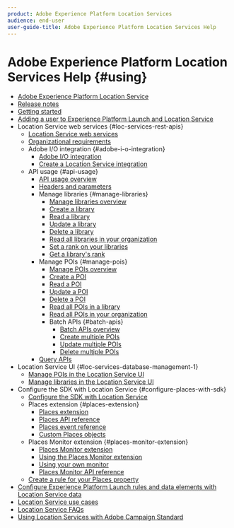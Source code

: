 ```yaml
---
product: Adobe Experience Platform Location Services
audience: end-user
user-guide-title: Adobe Experience Platform Location Services Help
---
```


# Adobe Experience Platform Location Services Help {#using}

+ [Adobe Experience Platform Location Service](home.md)
+ [Release notes](release-notes.md)
+ [Getting started](getting-started.md)
+ [Adding a user to Experience Platform Launch and Location Service](adding-a-user-to-launch-loc-services.md)
+ Location Service web services {#loc-services-rest-apis}
  + [Location Service web services](loc-services-rest-apis/loc-services-web-services.md)
  + [Organizational requirements](loc-services-rest-apis/organizational-requirements.md)
  + Adobe I/O integration {#adobe-i-o-integration}
    + [Adobe I/O integration](loc-services-rest-apis/adobe-i-o-integration/adobe-i-o-integration.md)
    + [Create a Location Service integration](loc-services-rest-apis/adobe-i-o-integration/create-a-loc-services-integration.md)
  + API usage {#api-usage}
    + [API usage overview](loc-services-rest-apis/api-usage/api-usage.md)
    + [Headers and parameters](loc-services-rest-apis/api-usage/headers-and-parameters.md)
    + Manage libraries {#manage-libraries}
      + [Manage libraries overview](loc-services-rest-apis/api-usage/manage-libraries/manage-libraries.md)
      + [Create a library](loc-services-rest-apis/api-usage/manage-libraries/create-a-library.md)
      + [Read a library](loc-services-rest-apis/api-usage/manage-libraries/read-a-library.md)
      + [Update a library](loc-services-rest-apis/api-usage/manage-libraries/update-a-library.md)
      + [Delete a library](loc-services-rest-apis/api-usage/manage-libraries/delete-a-library.md)
      + [Read all libraries in your organization](loc-services-rest-apis/api-usage/manage-libraries/read-all-libraries-in-your-organization.md)
      + [Set a rank on your libraries](loc-services-rest-apis/api-usage/manage-libraries/set-a-ran-on-your-libraries.md)
      + [Get a library's rank](loc-services-rest-apis/api-usage/manage-libraries/get-a-librarys-rank.md)
    + Manage POIs {#manage-pois}
      + [Manage POIs overview](loc-services-rest-apis/api-usage/manage-pois/manage-pois.md)
      + [Create a POI](loc-services-rest-apis/api-usage/manage-pois/create-a-poi.md)
      + [Read a POI](loc-services-rest-apis/api-usage/manage-pois/read-a-poi.md)
      + [Update a POI](loc-services-rest-apis/api-usage/manage-pois/update-a-poi.md)
      + [Delete a POI](loc-services-rest-apis/api-usage/manage-pois/delete-a-poi.md)
      + [Read all POIs in a library](loc-services-rest-apis/api-usage/manage-pois/read-all-pois-in-a-library.md)
      + [Read all POIs in your organization](loc-services-rest-apis/api-usage/manage-pois/read-all-pois-in-your-organization.md)
      + Batch APIs {#batch-apis}
        + [Batch APIs overview](loc-services-rest-apis/api-usage/manage-pois/batch-apis/batch-apis.md)
        + [Create multiple POIs](loc-services-rest-apis/api-usage/manage-pois/batch-apis/create-multiple-pois.md)
        + [Update multiple POIs](loc-services-rest-apis/api-usage/manage-pois/batch-apis/update-multiple-pois.md)
        + [Delete multiple POIs](loc-services-rest-apis/api-usage/manage-pois/batch-apis/update-multiple-pois.md)
    + [Query APIs](loc-services-rest-apis/api-usage/query-apis.md)
+ Location Service UI {#loc-services-database-management-1}
  + [Manage POIs in the Location Service UI](loc-services-database-management-1/managing-pois-in-the-loc-services-ui.md)
  + [Manage libraries in the Location Service UI](loc-services-database-management-1/manage-libraries-in-the-loc-services-ui.md)
+ Configure the SDK with Location Service {#configure-places-with-sdk}
  + [Configure the SDK with Location Service](configure-places-in-the-sdk/configure-places-in-the-sdk.md)
  + Places extension {#places-extension}
    + [Places extension](configure-places-in-the-sdk/places-extension/places-extension.md)
    + [Places API reference](configure-places-in-the-sdk/places-extension/places-api-reference.md)
    + [Places event reference](configure-places-in-the-sdk/places-extension/places-event-ref.md)
    + [Custom Places objects](configure-places-in-the-sdk/places-extension/cust-places-objects.md)
  + Places Monitor extension {#places-monitor-extension}
    + [Places Monitor extension](configure-places-in-the-sdk/places-monitor-extension/places-monitor-extension.md)
    + [Using the Places Monitor extension](configure-places-in-the-sdk/places-monitor-extension/using-places-monitor-extension.md)
    + [Using your own monitor](configure-places-in-the-sdk/places-monitor-extension/using-your-own-monitor.md)
    + [Places Monitor API reference](configure-places-in-the-sdk/places-monitor-extension/places-monitor-api-reference.md)
  + [Create a rule for your Places property](configure-places-in-the-sdk/create-rule-places-property.md)
+ [Configure Experience Platform Launch rules and data elements with Location Service data](rules-data-elements-loc-services-data.md)
+ [Location Service use cases](loc-services-use-cases.md)
+ [Location Service FAQs](loc-services-faqs.md)
+ [Using Location Services with Adobe Campaign Standard](using-loc-services-with-acs.md)
